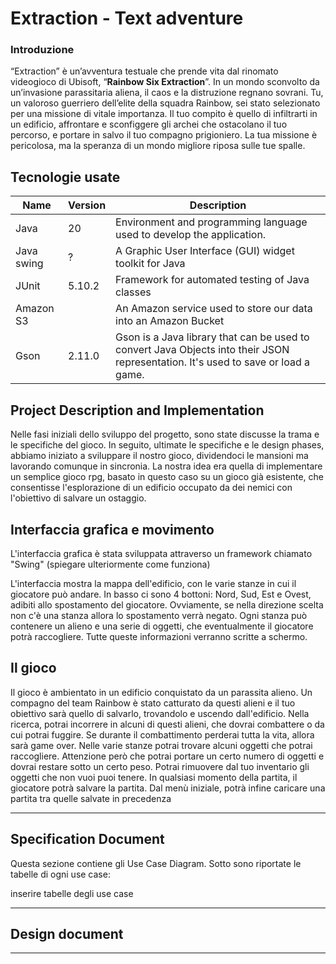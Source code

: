 # Extraction - Text adventure
### Introduzione
“Extraction” è un’avventura testuale che prende vita dal rinomato videogioco di Ubisoft, “**Rainbow Six Extraction**”. In un mondo sconvolto da un’invasione parassitaria aliena, il caos e la distruzione regnano sovrani. Tu, un valoroso guerriero dell’elite della squadra Rainbow, sei stato selezionato per una missione di vitale importanza. Il tuo compito è quello di infiltrarti in un edificio, affrontare e sconfiggere gli archei che ostacolano il tuo percorso, e portare in salvo il tuo compagno prigioniero. La tua missione è pericolosa, ma la speranza di un mondo migliore riposa sulle tue spalle.

## Tecnologie usate
| Name       | Version | Description                                                                                                                       |
| ---------- | ------- | --------------------------------------------------------------------------------------------------------------------------------- |
| Java       | 20      | Environment and programming language used to develop the application.                                                             |
| Java swing | ?       | A Graphic User Interface (GUI) widget toolkit for Java                                                                            |
| JUnit      | 5.10.2  | Framework for automated testing of Java classes                                                                                   |
| Amazon S3  |         | An Amazon service used to store our data into an Amazon Bucket                                                                    |
| Gson       | 2.11.0  | Gson is a Java library that can be used to convert Java Objects into their JSON representation. It's used to save or load a game. |

## Project Description and Implementation
Nelle fasi iniziali dello sviluppo del progetto, sono state discusse la trama e le specifiche del gioco. 
In seguito, ultimate le specifiche e le design phases, abbiamo iniziato a sviluppare il nostro gioco, dividendoci le mansioni ma lavorando comunque in sincronia.
La nostra idea era quella di implementare un semplice gioco rpg, basato in questo caso su un gioco già esistente, che consentisse l'esplorazione di un edificio occupato da dei nemici con l'obiettivo di salvare un ostaggio.

## Interfaccia grafica e movimento
L'interfaccia grafica è stata sviluppata attraverso un framework chiamato "Swing" (spiegare ulteriormente come  funziona)

L'interfaccia mostra la mappa dell'edificio, con le varie stanze in cui il giocatore può andare. In basso ci sono 4 bottoni: Nord, Sud, Est e Ovest, adibiti allo spostamento del giocatore. Ovviamente, se nella direzione scelta non c'è una stanza allora lo spostamento verrà negato.
Ogni stanza può contenere un alieno e una serie di oggetti, che eventualmente il giocatore potrà raccogliere.
Tutte queste informazioni verranno scritte a schermo.

## Il gioco
Il gioco è ambientato in un edificio conquistato da un parassita alieno. Un compagno del team Rainbow è stato catturato da questi alieni e il tuo obiettivo sarà quello di salvarlo, trovandolo e uscendo dall'edificio.
Nella ricerca, potrai incorrere in alcuni di questi alieni, che dovrai combattere o da cui potrai fuggire. Se durante il combattimento perderai tutta la vita, allora sarà game over.
Nelle varie stanze potrai trovare alcuni oggetti che potrai raccogliere.
Attenzione però che potrai portare un certo numero di oggetti e dovrai restare sotto un certo peso. Potrai rimuovere dal tuo inventario gli oggetti che non vuoi puoi tenere.
In qualsiasi momento della partita, il giocatore potrà salvare la partita. Dal menù iniziale, potrà infine caricare una partita tra quelle salvate in precedenza

---

## Specification Document
Questa sezione contiene gli Use Case Diagram. Sotto sono riportate le tabelle di ogni use case:

inserire tabelle degli use case

---

## Design document
---
